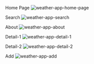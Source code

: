 Home Page
![weather-app-home-page](https://github.com/sidrenil/weather-app/assets/80275553/5766d781-1e9c-4b7b-88a9-4444961380c8)

Search
![weather-app-search](https://github.com/sidrenil/weather-app/assets/80275553/d40872fe-7f35-489a-be99-4dfb8a71d09c)

About
![weather-app-about](https://github.com/sidrenil/weather-app/assets/80275553/86789cb4-a031-4c08-af8b-9ef95156d5e3)

Detail-1
![weather-app-detail-1](https://github.com/sidrenil/weather-app/assets/80275553/9b83f255-c49a-41ad-8b06-fb4110f65a82)

Detail-2
![weather-app-detail-2](https://github.com/sidrenil/weather-app/assets/80275553/075b47f4-9cef-4791-9fdf-3f825363c28e)

Add
![weather-app-add](https://github.com/sidrenil/weather-app/assets/80275553/9c75aa31-17e4-45d5-8685-c7c3368596d5)
